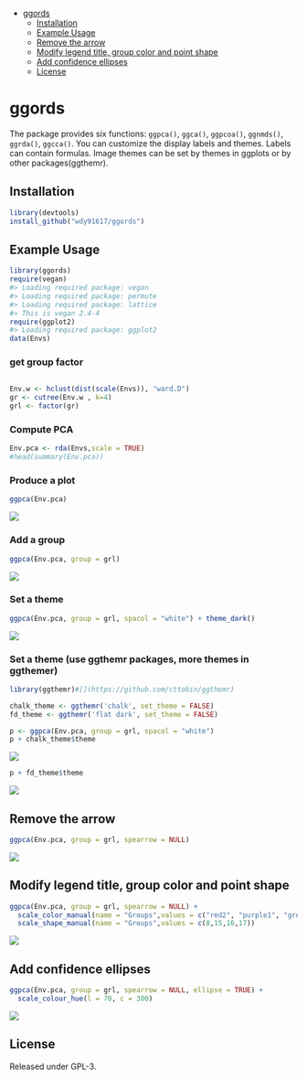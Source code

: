 -   [ggords](#ggords)
    -   [Installation](#installation)
    -   [Example Usage](#example-usage)
    -   [Remove the arrow](#remove-the-arrow)
    -   [Modify legend title, group color and point shape](#modify-legend-title-group-color-and-point-shape)
    -   [Add confidence ellipses](#add-confidence-ellipses)
    -   [License](#license)

<!-- README.md is generated from README.Rmd. Please edit that file -->
ggords
======

The package provides six functions: `ggpca()`, `ggca()`, `ggpcoa()`, `ggnmds()`, `ggrda()`, `ggcca()`. You can customize the display labels and themes. Labels can contain formulas. Image themes can be set by themes in ggplots or by other packages(ggthemr).

Installation
------------

``` r
library(devtools)
install_github("wdy91617/ggords")
```

Example Usage
-------------

``` r
library(ggords)
require(vegan)
#> Loading required package: vegan
#> Loading required package: permute
#> Loading required package: lattice
#> This is vegan 2.4-4
require(ggplot2)
#> Loading required package: ggplot2
data(Envs)
```

### get group factor

``` r

Env.w <- hclust(dist(scale(Envs)), "ward.D")
gr <- cutree(Env.w , k=4)
grl <- factor(gr)
```

### Compute PCA

``` r
Env.pca <- rda(Envs,scale = TRUE)
#head(summary(Env.pca))
```

### Produce a plot

``` r
ggpca(Env.pca)
```

<img src="README-unnamed-chunk-6-1.png" style="display: block; margin: auto;" />

### Add a group

``` r
ggpca(Env.pca, group = grl) 
```

<img src="README-unnamed-chunk-7-1.png" style="display: block; margin: auto;" />

### Set a theme

``` r
ggpca(Env.pca, group = grl, spacol = "white") + theme_dark()
```

<img src="README-unnamed-chunk-8-1.png" style="display: block; margin: auto;" />

### Set a theme (use ggthemr packages, more themes in ggthemer)

``` r
library(ggthemr)#[](https://github.com/cttobin/ggthemr)

chalk_theme <- ggthemr('chalk', set_theme = FALSE)
fd_theme <- ggthemr('flat dark', set_theme = FALSE)

p <- ggpca(Env.pca, group = grl, spacol = "white")
p + chalk_theme$theme
```

<img src="README-unnamed-chunk-9-1.png" style="display: block; margin: auto;" />

``` r
p + fd_theme$theme
```

<img src="README-unnamed-chunk-9-2.png" style="display: block; margin: auto;" />

Remove the arrow
----------------

``` r
ggpca(Env.pca, group = grl, spearrow = NULL)
```

<img src="README-unnamed-chunk-10-1.png" style="display: block; margin: auto;" />

Modify legend title, group color and point shape
------------------------------------------------

``` r
ggpca(Env.pca, group = grl, spearrow = NULL) + 
  scale_color_manual(name = "Groups",values = c("red2", "purple1", "grey20","cyan")) +
  scale_shape_manual(name = "Groups",values = c(8,15,16,17))
```

<img src="README-unnamed-chunk-11-1.png" style="display: block; margin: auto;" />

Add confidence ellipses
-----------------------

``` r
ggpca(Env.pca, group = grl, spearrow = NULL, ellipse = TRUE) +
  scale_colour_hue(l = 70, c = 300)
```

<img src="README-unnamed-chunk-12-1.png" style="display: block; margin: auto;" />

License
-------

Released under GPL-3.
